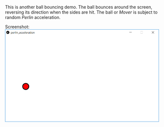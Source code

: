 This is another ball bouncing demo. The ball bounces around the screen, reversing its direction when the sides are hit. The ball or *Mover* is subject to random *Perlin* acceleration.

Screenshot:  
![screenshot](perlin_acceleration.png)